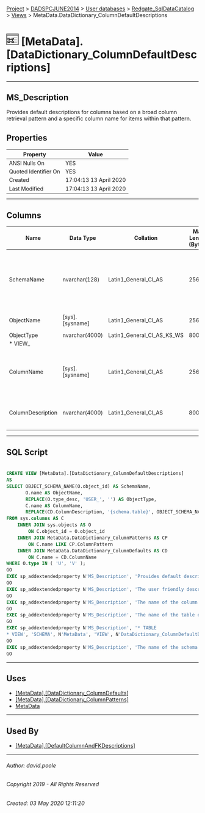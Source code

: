 #### 

[Project](../../../../readme.md) > [DADSPCJUNE2014](../../../readme.md) > [User databases](../../readme.md) > [Redgate_SqlDataCatalog](../readme.md) > [Views](Views.md) > MetaData.DataDictionary_ColumnDefaultDescriptions

# ![Views](../../../../Images/View32.png) [MetaData].[DataDictionary_ColumnDefaultDescriptions]

---

## <a name="#description"></a>MS_Description

Provides default descriptions for columns based on a broad column retrieval pattern and a specific column name for items within that pattern.

## <a name="#properties"></a>Properties

| Property | Value |
|---|---|
| ANSI Nulls On | YES |
| Quoted Identifier On | YES |
| Created | 17:04:13 13 April 2020 |
| Last Modified | 17:04:13 13 April 2020 |


---

## <a name="#columns"></a>Columns

| Name | Data Type | Collation | Max Length (Bytes) | Description |
|---|---|---|---|---|
| SchemaName | nvarchar(128) | Latin1_General_CI_AS | 256 | _The name of the schema in which the table or view containing the column resides_ |
| ObjectName | [sys].[sysname] | Latin1_General_CI_AS | 256 | _The name of the table or view_ |
| ObjectType | nvarchar(4000) | Latin1_General_CI_AS_KS_WS | 8000 | _* TABLE
* VIEW_ |
| ColumnName | [sys].[sysname] | Latin1_General_CI_AS | 256 | _The name of the column for which a description will be provided_ |
| ColumnDescription | nvarchar(4000) | Latin1_General_CI_AS | 8000 | _The user friendly description for the column_ |


---

## <a name="#sqlscript"></a>SQL Script

```sql

CREATE VIEW [MetaData].[DataDictionary_ColumnDefaultDescriptions]
AS
SELECT OBJECT_SCHEMA_NAME(O.object_id) AS SchemaName,
       O.name AS ObjectName,
       REPLACE(O.type_desc, 'USER_', '') AS ObjectType,
       C.name AS ColumnName,
       REPLACE(CD.ColumnDescription, '{schema.table}', OBJECT_SCHEMA_NAME(O.object_id) + '.' + O.name) AS ColumnDescription
FROM sys.columns AS C
    INNER JOIN sys.objects AS O
        ON C.object_id = O.object_id
    INNER JOIN MetaData.DataDictionary_ColumnPatterns AS CP
        ON C.name LIKE CP.ColumnPattern
    INNER JOIN MetaData.DataDictionary_ColumnDefaults AS CD
        ON C.name = CD.ColumnName
WHERE O.type IN ( 'U', 'V' );
GO
EXEC sp_addextendedproperty N'MS_Description', 'Provides default descriptions for columns based on a broad column retrieval pattern and a specific column name for items within that pattern.', 'SCHEMA', N'MetaData', 'VIEW', N'DataDictionary_ColumnDefaultDescriptions', NULL, NULL
GO
EXEC sp_addextendedproperty N'MS_Description', 'The user friendly description for the column', 'SCHEMA', N'MetaData', 'VIEW', N'DataDictionary_ColumnDefaultDescriptions', 'COLUMN', N'ColumnDescription'
GO
EXEC sp_addextendedproperty N'MS_Description', 'The name of the column for which a description will be provided', 'SCHEMA', N'MetaData', 'VIEW', N'DataDictionary_ColumnDefaultDescriptions', 'COLUMN', N'ColumnName'
GO
EXEC sp_addextendedproperty N'MS_Description', 'The name of the table or view', 'SCHEMA', N'MetaData', 'VIEW', N'DataDictionary_ColumnDefaultDescriptions', 'COLUMN', N'ObjectName'
GO
EXEC sp_addextendedproperty N'MS_Description', '* TABLE
* VIEW', 'SCHEMA', N'MetaData', 'VIEW', N'DataDictionary_ColumnDefaultDescriptions', 'COLUMN', N'ObjectType'
GO
EXEC sp_addextendedproperty N'MS_Description', 'The name of the schema in which the table or view containing the column resides', 'SCHEMA', N'MetaData', 'VIEW', N'DataDictionary_ColumnDefaultDescriptions', 'COLUMN', N'SchemaName'
GO

```


---

## <a name="#uses"></a>Uses

* [[MetaData].[DataDictionary_ColumnDefaults]](../Tables/DataDictionary_ColumnDefaults.md)
* [[MetaData].[DataDictionary_ColumnPatterns]](../Tables/DataDictionary_ColumnPatterns.md)
* [MetaData](../Security/Schemas/MetaData.md)


---

## <a name="#usedby"></a>Used By

* [[MetaData].[DefaultColumnAndFKDescriptions]](DefaultColumnAndFKDescriptions.md)


---

###### Author:  david.poole

###### Copyright 2019 - All Rights Reserved

###### Created: 03 May 2020 12:11:20

